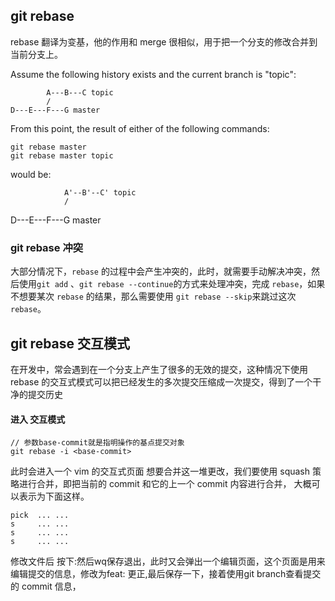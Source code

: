 ## git rebase

rebase 翻译为变基，他的作用和 merge 很相似，用于把一个分支的修改合并到当前分支上。

Assume the following history exists and the current branch is "topic":
```
        A---B---C topic
        /
D---E---F---G master
```
From this point, the result of either of the following commands:
```
git rebase master
git rebase master topic
```
would be:

                A'--B'--C' topic
                /
D---E---F---G master

### git rebase 冲突

大部分情况下，`rebase` 的过程中会产生冲突的，此时，就需要手动解决冲突，然后使用`git add` 、`git rebase --continue`的方式来处理冲突，完成 `rebase`，如果不想要某次 `rebase` 的结果，那么需要使用 `git rebase --skip`来跳过这次 `rebase`。


## git rebase 交互模式

在开发中，常会遇到在一个分支上产生了很多的无效的提交，这种情况下使用 rebase 的交互式模式可以把已经发生的多次提交压缩成一次提交，得到了一个干净的提交历史

#### 进入 交互模式
```
// 参数base-commit就是指明操作的基点提交对象
git rebase -i <base-commit>
```
此时会进入一个 vim 的交互式页面
想要合并这一堆更改，我们要使用 squash 策略进行合并，即把当前的 commit 和它的上一个 commit 内容进行合并， 大概可以表示为下面这样。
```
pick  ... ...
s     ... ... 
s     ... ... 
s     ... ... 
```
修改文件后 按下:然后wq保存退出，此时又会弹出一个编辑页面，这个页面是用来编辑提交的信息，修改为feat: 更正,最后保存一下，接着使用git branch查看提交的 commit 信息，